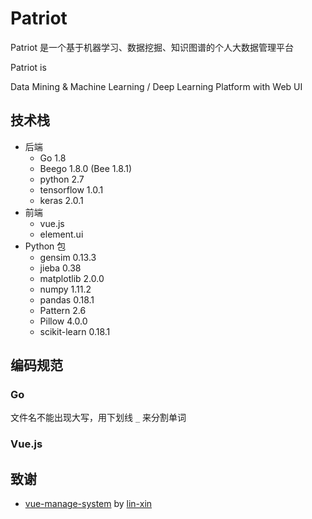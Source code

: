 # Patriot

Patriot 是一个基于机器学习、数据挖掘、知识图谱的个人大数据管理平台

Patriot is

Data Mining & Machine Learning / Deep Learning Platform with Web UI

## 技术栈

+ 后端
    + Go 1.8
    + Beego 1.8.0 (Bee 1.8.1)
    + python 2.7
    + tensorflow 1.0.1
    + keras 2.0.1
+ 前端
    + vue.js
    + element.ui
+ Python 包
    + gensim 0.13.3
    + jieba 0.38
    + matplotlib 2.0.0
    + numpy 1.11.2
    + pandas 0.18.1
    + Pattern 2.6
    + Pillow 4.0.0
    + scikit-learn 0.18.1

## 编码规范

### Go

文件名不能出现大写，用下划线 `_` 来分割单词

### Vue.js

## 致谢

+ [vue-manage-system](https://github.com/lin-xin/vue-manage-system) by [lin-xin](https://github.com/lin-xin)


